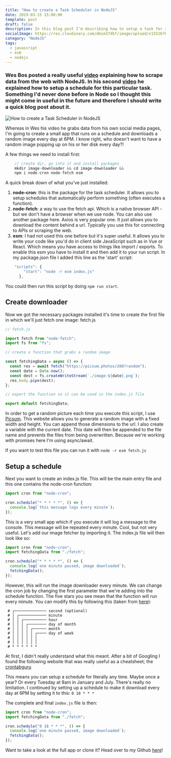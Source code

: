 ```yaml
---
title: "How to create a Task Scheduler in NodeJS"
date: 2019-03-15 15:00:00
template: post
draft: false
description: In this blog post I'm describing how to setup a task for running your node code on a particular schedule.
socialImage: https://res.cloudinary.com/dmim37dbf/image/upload/v1552678763/task_schedule.png
category: "NodeJS"
tags:
  - javascript
  - es6
  - nodejs
---
```


### Wes Bos posted a really useful [video](https://www.youtube.com/watch?v=rWc0xqroY4U) explaining how to scrape data from the web with NodeJS. In his second [video](https://www.youtube.com/watch?v=9dIHjegGeKo) he explained how to setup a schedule for this particular task. Something I'd never done before in Node so I thought this might come in useful in the future and therefore I should write a quick blog post about it.

![How to create a Task Scheduler in NodeJS](https://res.cloudinary.com/dmim37dbf/image/upload/v1552678763/task_schedule.png)

Whereas in Wes his video he grabs data from his own social media pages, I'm going to create a small app that runs on a schedule and downloads a random image every day at 6PM. I know right, who doesn't want to have a random image popping up on his or her disk every day?!

A few things we need to install first:

```javascript
    // create dir, go into it and install packages
    mkdir image-downloader && cd image-downloader &&
    npm i node-cron node-fetch esm
```

A quick break down of what you've just installed:

1. **node-cron**: this is the package for the task scheduler. It allows you to setup schedules that automatically perform something (often executes a function).
2. **node-fetch**: a way to use the fetch api. Which is a native browser API - but we don't have a browser when we use node. You can also use another package here. Axios is very popular one. It just allows you to download the content behind a url. Typically you use this for connecting to APIs or scraping the web.
3. **esm**: I had not used this one before but it's super useful. It allows you to write your code like you'd do in client side JavaScript such as in Vue or React. Which means you have access to things like import / exports. To enable this esm you have to install it and then add it to your run script. In my package.json file I added this line as the 'start' script:

```javascript
    "scripts": {
        "start": "node -r esm index.js"
      },
```

You could then run this script by doing `npm run start`.

## Create downloader

Now we got the necessary packages installed it's time to create the first file in which we'll just fetch one image: fetch.js

```javascript
// fetch.js

import fetch from "node-fetch";
import fs from "fs";

// create a function that grabs a random image

const fetchingData = async () => {
  const res = await fetch("https://picsum.photos/200?random");
  const date = Date.now();
  const dest = fs.createWriteStream(`./image-${date}.png`);
  res.body.pipe(dest);
};

// export the function so it can be used in the index.js file

export default fetchingData;
```

In order to get a random picture each time you execute this script, I use [Picsum](https://picsum.photos/). This website allows you to generate a random image with a fixed width and height. You can append those dimensions to the url. I also create a variable with the current date. This date will then be appended to the file name and prevents the files from being overwritten. Because we're working with promises here I'm using async/await.

If you want to test this file you can run it with `node -r esm fetch.js`

## Setup a schedule

Next you want to create an index.js file. This will be the main entry file and this one contains the node-cron function:

```javascript
import cron from "node-cron";

cron.schedule("* * * * *", () => {
  console.log(`this message logs every minute`);
});
```

This is a very small app which if you execute it will log a message to the console. This message will be repeated every minute. Cool, but not very useful. Let's add our image fetcher by importing it. The index.js file will then look like so:

```javascript
import cron from "node-cron";
import fetchingData from "./fetch";

cron.schedule("* * * * *", () => {
  console.log(`one minute passed, image downloaded`);
  fetchingData();
});
```

However, this will run the image downloader every minute. We can change the cron job by changing the first parameter that we're adding into the schedule function. The five stars you see mean that the function will run every minute. You can modify this by following this (taken from [here](https://github.com/node-cron/node-cron)):

     # ┌────────────── second (optional)
     # │ ┌──────────── minute
     # │ │ ┌────────── hour
     # │ │ │ ┌──────── day of month
     # │ │ │ │ ┌────── month
     # │ │ │ │ │ ┌──── day of week
     # │ │ │ │ │ │
     # │ │ │ │ │ │
     # * * * * * *

At first, I didn't really understand what this meant. After a bit of Googling I found the following website that was really useful as a cheatsheet; the [crontabguru](https://crontab.guru/)

This means you can setup a schedule for literally any time. Maybe once a year? Or every Tuesday at 8am in January and July. There's really no limitation. I continued by setting up a schedule to make it download every day at 6PM by setting it to this: `0 18 * * *`

The complete and final `index.js` file is then:

```javascript
import cron from "node-cron";
import fetchingData from "./fetch";

cron.schedule("0 18 * * *", () => {
  console.log(`one minute passed, image downloaded`);
  fetchingData();
});
```

Want to take a look at the full app or clone it? Head over to my Github [here](https://github.com/andre347/nodejs-task-scheduling)!
